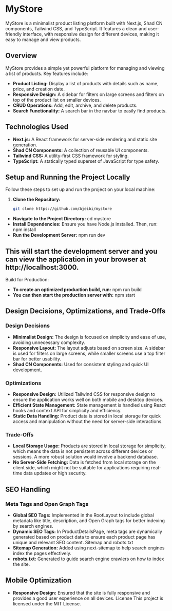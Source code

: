 # MyStore

MyStore is a minimalist product listing platform built with Next.js, Shad CN components, Tailwind CSS, and TypeScript. It features a clean and user-friendly interface, with responsive design for different devices, making it easy to manage and view products.

## Overview

MyStore provides a simple yet powerful platform for managing and viewing a list of products. Key features include:
- **Product Listing:** Display a list of products with details such as name, price, and creation date.
- **Responsive Design:** A sidebar for filters on large screens and filters on top of the product list on smaller devices.
- **CRUD Operations:** Add, edit, archive, and delete products.
- **Search Functionality:** A search bar in the navbar to easily find products.

## Technologies Used

- **Next.js:** A React framework for server-side rendering and static site generation.
- **Shad CN Components:** A collection of reusable UI components.
- **Tailwind CSS:** A utility-first CSS framework for styling.
- **TypeScript:** A statically typed superset of JavaScript for type safety.

## Setup and Running the Project Locally

Follow these steps to set up and run the project on your local machine:

1. **Clone the Repository:**

   ```bash
   git clone https://github.com/Ajeibi/mystore

- **Navigate to the Project Directory:**
    cd mystore
- **Install Dependencies:**
    Ensure you have Node.js installed. Then, run:
    npm install
- **Run the Development Server:**
    npm run dev

## This will start the development server and you can view the application in your browser at http://localhost:3000.

Build for Production:

- **To create an optimized production build, run:** npm run build
- **You can then start the production server with:**
npm start

## Design Decisions, Optimizations, and Trade-Offs
### Design Decisions
- **Minimalist Design:** The design is focused on simplicity and ease of use, avoiding unnecessary complexity.
- **Responsive Layout:** The layout adjusts based on screen size. A sidebar is used for filters on large screens, while smaller screens use a top filter bar for better usability.
- **Shad CN Components:** Used for consistent styling and quick UI development.
### Optimizations
- **Responsive Design:** Utilized Tailwind CSS for responsive design to ensure the application works well on both mobile and desktop devices.
- **Efficient State Management:** State management is handled using React hooks and context API for simplicity and efficiency.
- **Static Data Handling:** Product data is stored in local storage for quick access and manipulation without the need for server-side interactions.
### Trade-Offs
- **Local Storage Usage:** Products are stored in local storage for simplicity, which means the data is not persistent across different devices or sessions. A more robust solution would involve a backend database.
- **No Server-Side Fetching:** Data is fetched from local storage on the client side, which might not be suitable for applications requiring real-time data updates or high security.
## SEO Handling
### Meta Tags and Open Graph Tags
- **Global SEO Tags:** Implemented in the RootLayout to include global metadata like title, description, and Open Graph tags for better indexing by search engines.
- **Dynamic SEO Tags:** In ProductDetailsPage, meta tags are dynamically generated based on product data to ensure each product page has unique and relevant SEO content.
Sitemap and robots.txt
- **Sitemap Generation:** Added using next-sitemap to help search engines index the pages effectively.
- **robots.txt:** Generated to guide search engine crawlers on how to index the site.
## Mobile Optimization
- **Responsive Design:** Ensured that the site is fully responsive and provides a good user experience on all devices.
License
This project is licensed under the MIT License.
